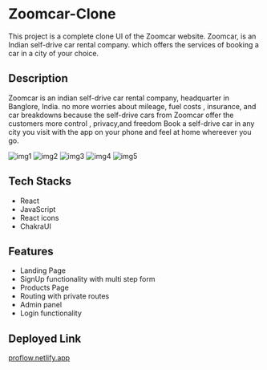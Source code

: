 # Zoomcar-Clone
This project is a complete clone UI of the Zoomcar website. Zoomcar, is an Indian self-drive car rental company. which offers the services of booking a car in a city of your choice.

## Description
Zoomcar is an indian self-drive car rental company, headquarter in Banglore, India. no more worries about mileage, fuel costs , insurance, and car breakdowns because the self-drive cars from Zoomcar offer the customers more control , privacy,and freedom Book a self-drive car in any city you visit with the app on your phone and feel at home whereever you go.


<img src="https://i.postimg.cc/c1bqsP1G/Screenshot-1006.png" alt="img1">
<img src="https://i.postimg.cc/LXJcfVvb/Screenshot-1007.png" alt="img2">
<img src="https://i.postimg.cc/7P7ckhR0/Screenshot-1008.png" alt="img3">
<img src="https://i.postimg.cc/7P7ckhR0/Screenshot-1008.png" alt="img4">
<img src="https://i.postimg.cc/7P7ckhR0/Screenshot-1008.png" alt="img5">


## Tech Stacks
- React
- JavaScript
- React icons
- ChakraUI

## Features
- Landing Page
- SignUp functionality with multi step form
- Products Page
- Routing with private routes
- Admin panel
- Login functionality

## Deployed Link
<a href="proflow.netlify.app">proflow.netlify.app</a>
